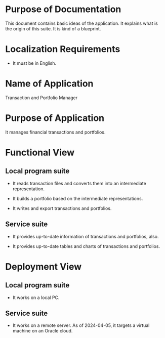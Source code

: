 # Purpose of Documentation

This document contains basic ideas of the application. It explains what is the origin of this suite. It is kind of a blueprint.

# Localization Requirements
* It must be in English.

# Name of Application
Transaction and Portfolio Manager

# Purpose of Application

It manages financial transactions and portfolios.

# Functional View

## Local program suite

* It reads transaction files and converts them into an intermediate representation. 

* It builds a portfolio based on the intermediate representations.

* It writes and export transactions and portfolios.

## Service suite

* It provides up-to-date information of transactions and portfolios, also.

* It provides up-to-date tables and charts of transactions and portfolios.

# Deployment View

## Local program suite

* It works on a local PC.

## Service suite
* It works on a remote server. As of 2024-04-05, it targets a virtual machine on an Oracle cloud.


